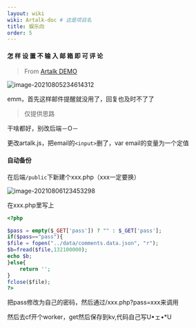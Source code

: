 ```yaml
---
layout: wiki
wiki: Artalk-doc # 这是项目名
title: 娱乐向
order: 5
---
```


#### 怎 样 设 置 不 输 入 邮 箱 即 可 评 论

> From [Artalk DEMO](https://artalk.js.org/)

![image-20210805234614312](https://k.thun888.xyz/2022/08/18/62fde6c58f094.png)

emm，首先这样邮件提醒就没用了，回复也及时不了了

> 仅提供思路

干啥都好，别改后端－O－

更改artalk.js，把email的`<input>`删了，var email的变量为一个定值

#### 自动备份

在后端`/public`下新建个xxx.php（xxx一定要换）

![image-20210806123453298](https://k.thun888.xyz/2022/08/18/62fde6d2ee293.png)

在xxx.php里写上

```php
<?php

$pass = empty($​_GET['pass']) ? "" : $_GET['pass'];
if($pass=="pass"){
$file = fopen("../data/comments.data.json", "r");
$b=fread($file,132100000);
echo $b;
}else{
	return '';
}
fclose($​file);
?>
```

把pass修改为自己的密码，然后通过/xxx.php?pass=xxx来调用

然后去cf开个worker，get然后保存到kv,代码自己写U•ェ•\*U